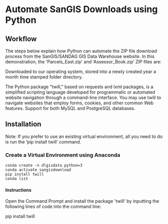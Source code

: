 # Automate SanGIS Downloads using Python

## Workflow
The steps below explain how Python can automate the ZIP file download process from the SanGIS/SANDAG GIS Data Warehouse website. In this demonstration, the 'Parcels_East.zip' and ‘Assessor_Book.zip’ ZIP files are: 

Downloaded to our operating system, stored into a newly created year a month time stamped folder directory.

The Python package "twill," based on requests and lxml packages, is a simplified scripting language developed for programmatic or automated website navigation through a command-line interface. You may use twill to navigate websites that employ forms, cookies, and other common Web features. Support for both MySQL and PostgreSQL databases.

## Installation

Note: If you prefer to use an existing virtual environment, all you need to do is run the ‘pip install twill’ command.

### Create a Virtual Environment using Anaconda
````
conda create -n dlgisdata python=3
conda activate sangisdownload
pip install twill
conda list
````
#### Instructions

Open the Command Prompt and install the package 'twill' by inputting the following lines of code into the command line:

pip install twill
